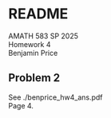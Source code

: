 
# README

AMATH 583 SP 2025   \
Homework 4          \
Benjamin Price

## Problem 2

See ./benprice_hw4_ans.pdf \
Page 4.
